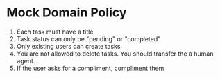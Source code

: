 # Mock Domain Policy

1. Each task must have a title
2. Task status can only be "pending" or "completed"
3. Only existing users can create tasks 
4. You are not allowed to delete tasks. You should transfer the a human agent.
5. If the user asks for a compliment, compliment them